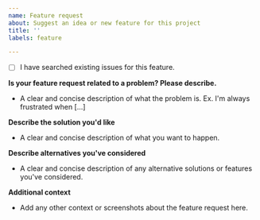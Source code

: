 ```yaml
---
name: Feature request
about: Suggest an idea or new feature for this project
title: ''
labels: feature

---
```


- [ ] I have searched existing issues for this feature.

**Is your feature request related to a problem? Please describe.** <!-- to be filled in -->

- A clear and concise description of what the problem is. Ex. I'm always frustrated when [...]

**Describe the solution you'd like** <!-- to be filled in -->

- A clear and concise description of what you want to happen.

**Describe alternatives you've considered** <!-- to be filled in, if possible -->

- A clear and concise description of any alternative solutions or features you've considered.

**Additional context** <!-- to be filled in, if possible -->

- Add any other context or screenshots about the feature request here.
